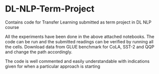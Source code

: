 # DL-NLP-Term-Project
Contains code for Transfer Learning submitted as term project in DL NLP course

All the experiments have been done in the above attached notebooks. The code can be run and the submitted readings can be verified by running all the cells.
Download data from GLUE benchmark for CoLA, SST-2 and QQP and change the path accordingly.

The code is well commented and easily understandable with indications given for when a particular approach is starting
